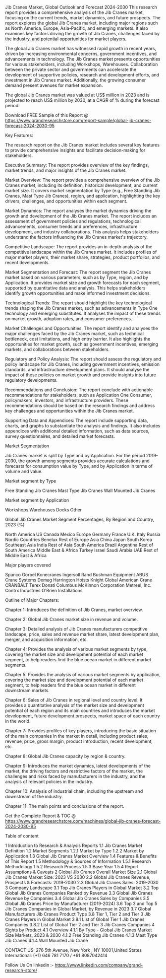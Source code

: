 Jib Cranes Market, Global Outlook and Forecast 2024-2030
This research report provides a comprehensive analysis of the Jib Cranes market, focusing on the current trends, market dynamics, and future prospects. The report explores the global Jib Cranes market, including major regions such as North America, Europe, Asia-Pacific, and emerging markets. It also examines key factors driving the growth of Jib Cranes, challenges faced by the industry, and potential opportunities for market players.

The global Jib Cranes market has witnessed rapid growth in recent years, driven by increasing environmental concerns, government incentives, and advancements in technology. The Jib Cranes market presents opportunities for various stakeholders, including Workshops, Warehouses. Collaboration between the private sector and governments can accelerate the development of supportive policies, research and development efforts, and investment in Jib Cranes market. Additionally, the growing consumer demand present avenues for market expansion.

The global Jib Cranes market was valued at US$ million in 2023 and is projected to reach US$ million by 2030, at a CAGR of % during the forecast period.

Download FREE Sample of this Report @ https://www.grandresearchstore.com/report-sample/global-jib-cranes-forecast-2024-2030-95


Key Features:

The research report on the Jib Cranes market includes several key features to provide comprehensive insights and facilitate decision-making for stakeholders.

Executive Summary: The report provides overview of the key findings, market trends, and major insights of the Jib Cranes market.

Market Overview: The report provides a comprehensive overview of the Jib Cranes market, including its definition, historical development, and current market size. It covers market segmentation by Type (e.g., Free Standing Jib Cranes, Mast Type Jib Cranes), region, and application, highlighting the key drivers, challenges, and opportunities within each segment.

Market Dynamics: The report analyses the market dynamics driving the growth and development of the Jib Cranes market. The report includes an assessment of government policies and regulations, technological advancements, consumer trends and preferences, infrastructure development, and industry collaborations. This analysis helps stakeholders understand the factors influencing the Jib Cranes market's trajectory.

Competitive Landscape: The report provides an in-depth analysis of the competitive landscape within the Jib Cranes market. It includes profiles of major market players, their market share, strategies, product portfolios, and recent developments.

Market Segmentation and Forecast: The report segment the Jib Cranes market based on various parameters, such as by Type, region, and by Application. It provides market size and growth forecasts for each segment, supported by quantitative data and analysis. This helps stakeholders identify growth opportunities and make informed investment decisions.

Technological Trends: The report should highlight the key technological trends shaping the Jib Cranes market, such as advancements in Type One technology and emerging substitutes. It analyses the impact of these trends on market growth, adoption rates, and consumer preferences.

Market Challenges and Opportunities: The report identify and analyses the major challenges faced by the Jib Cranes market, such as technical bottleneck, cost limitations, and high entry barrier. It also highlights the opportunities for market growth, such as government incentives, emerging markets, and collaborations between stakeholders.

Regulatory and Policy Analysis: The report should assess the regulatory and policy landscape for Jib Cranes, including government incentives, emission standards, and infrastructure development plans. It should analyse the impact of these policies on market growth and provide insights into future regulatory developments.

Recommendations and Conclusion: The report conclude with actionable recommendations for stakeholders, such as Application One Consumer, policymakers, investors, and infrastructure providers. These recommendations should be based on the research findings and address key challenges and opportunities within the Jib Cranes market.

Supporting Data and Appendices: The report include supporting data, charts, and graphs to substantiate the analysis and findings. It also includes appendices with additional detailed information, such as data sources, survey questionnaires, and detailed market forecasts.

Market Segmentation

Jib Cranes market is split by Type and by Application. For the period 2019-2030, the growth among segments provides accurate calculations and forecasts for consumption value by Type, and by Application in terms of volume and value.



Market segment by Type



Free Standing Jib Cranes
Mast Type Jib Cranes
Wall Mounted Jib Cranes


Market segment by Application



Workshops
Warehouses
Docks
Other


Global Jib Cranes Market Segment Percentages, By Region and Country, 2023 (%)



North America
US
Canada
Mexico
Europe
Germany
France
U.K.
Italy
Russia
Nordic Countries
Benelux
Rest of Europe
Asia
China
Japan
South Korea
Southeast Asia
India
Rest of Asia
South America
Brazil
Argentina
Rest of South America
Middle East & Africa
Turkey
Israel
Saudi Arabia
UAE
Rest of Middle East & Africa


Major players covered



Spanco
Gorbel
Konecranes
Ingersoll Rand
Bushman Equipment
ABUS Crane Systems
Demag
Harrington Hoists
Knight Global
American Crane
CRANBALT
Terex Donati
Columbus McKinnon Corporation
Metreel, Inc.
Contrx Industries
O'Brien Installations


Outline of Major Chapters:

Chapter 1: Introduces the definition of Jib Cranes, market overview.

Chapter 2: Global Jib Cranes market size in revenue and volume.

Chapter 3: Detailed analysis of Jib Cranes manufacturers competitive landscape, price, sales and revenue market share, latest development plan, merger, and acquisition information, etc.

Chapter 4: Provides the analysis of various market segments by type, covering the market size and development potential of each market segment, to help readers find the blue ocean market in different market segments.

Chapter 5: Provides the analysis of various market segments by application, covering the market size and development potential of each market segment, to help readers find the blue ocean market in different downstream markets.

Chapter 6: Sales of Jib Cranes in regional level and country level. It provides a quantitative analysis of the market size and development potential of each region and its main countries and introduces the market development, future development prospects, market space of each country in the world.

Chapter 7: Provides profiles of key players, introducing the basic situation of the main companies in the market in detail, including product sales, revenue, price, gross margin, product introduction, recent development, etc.

Chapter 8: Global Jib Cranes capacity by region & country.

Chapter 9: Introduces the market dynamics, latest developments of the market, the driving factors and restrictive factors of the market, the challenges and risks faced by manufacturers in the industry, and the analysis of relevant policies in the industry.

Chapter 10: Analysis of industrial chain, including the upstream and downstream of the industry.

Chapter 11: The main points and conclusions of the report.

Get the Complete Report & TOC @ https://www.grandresearchstore.com/machines/global-jib-cranes-forecast-2024-2030-95

Table of content

1 Introduction to Research & Analysis Reports
1.1 Jib Cranes Market Definition
1.2 Market Segments
1.2.1 Market by Type
1.2.2 Market by Application
1.3 Global Jib Cranes Market Overview
1.4 Features & Benefits of This Report
1.5 Methodology & Sources of Information
1.5.1 Research Methodology
1.5.2 Research Process
1.5.3 Base Year
1.5.4 Report Assumptions & Caveats
2 Global Jib Cranes Overall Market Size
2.1 Global Jib Cranes Market Size: 2023 VS 2030
2.2 Global Jib Cranes Revenue, Prospects & Forecasts: 2019-2030
2.3 Global Jib Cranes Sales: 2019-2030
3 Company Landscape
3.1 Top Jib Cranes Players in Global Market
3.2 Top Global Jib Cranes Companies Ranked by Revenue
3.3 Global Jib Cranes Revenue by Companies
3.4 Global Jib Cranes Sales by Companies
3.5 Global Jib Cranes Price by Manufacturer (2019-2024)
3.6 Top 3 and Top 5 Jib Cranes Companies in Global Market, by Revenue in 2023
3.7 Global Manufacturers Jib Cranes Product Type
3.8 Tier 1, Tier 2 and Tier 3 Jib Cranes Players in Global Market
3.8.1 List of Global Tier 1 Jib Cranes Companies
3.8.2 List of Global Tier 2 and Tier 3 Jib Cranes Companies
4 Sights by Product
4.1 Overview
4.1.1 By Type - Global Jib Cranes Market Size Markets, 2023 & 2030
4.1.2 Free Standing Jib Cranes
4.1.3 Mast Type Jib Cranes
4.1.4 Wall Mounted Jib Crane

CONTACT US:
276 5th Avenue, New York , NY 10001,United States
International: (+1) 646 781 7170 / +91 8087042414

Follow Us On linkedin :- https://www.linkedin.com/company/grand-research-store/

